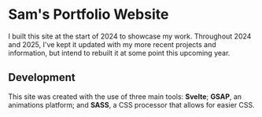 # Sam's Portfolio Website

I built this site at the start of 2024 to showcase my work. Throughout 2024 and 2025, I've kept it updated with my more recent projects and information, but intend to rebuilt it at some point this upcoming year.

## Development

This site was created with the use of three main tools: **Svelte**; **GSAP**, an animations platform; and **SASS**, a CSS processor that allows for easier CSS.
